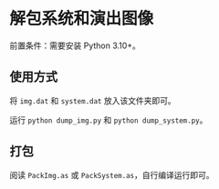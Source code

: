 # 解包系统和演出图像

前置条件：需要安装 Python 3.10+。

## 使用方式

将 `img.dat` 和 `system.dat` 放入该文件夹即可。

运行 `python dump_img.py` 和 `python dump_system.py`。

## 打包

阅读 `PackImg.as` 或 `PackSystem.as`，自行编译运行即可。
